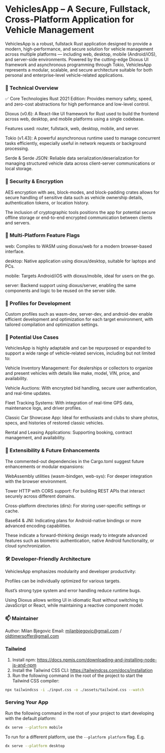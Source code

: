 # VehiclesApp – A Secure, Fullstack, Cross-Platform Application for Vehicle Management

VehiclesApp is a robust, fullstack Rust application designed to provide a modern, high-performance, and secure solution for vehicle management across multiple platforms — including web, desktop, mobile (Android/iOS), and server-side environments. Powered by the cutting-edge Dioxus UI framework and asynchronous programming through Tokio, VehiclesApp represents a modular, scalable, and secure architecture suitable for both personal and enterprise-level vehicle-related applications.

### 🔧 Technical Overview

✅ Core Technologies
Rust 2021 Edition: Provides memory safety, speed, and zero-cost abstractions for high performance and low-level control.

Dioxus (v0.6): A React-like UI framework for Rust used to build the frontend across web, desktop, and mobile platforms using a single codebase.

Features used: router, fullstack, web, desktop, mobile, and server.

Tokio (v1.43): A powerful asynchronous runtime used to manage concurrent tasks efficiently, especially useful in network requests or background processing.

Serde & Serde JSON: Reliable data serialization/deserialization for managing structured vehicle data across client-server communications or local storage.

### 🔐 Security & Encryption

AES encryption with aes, block-modes, and block-padding crates allows for secure handling of sensitive data such as vehicle ownership details, authentication tokens, or location history.

The inclusion of cryptographic tools positions the app for potential secure offline storage or end-to-end encrypted communication between clients and servers.

### 🎯 Multi-Platform Feature Flags

web: Compiles to WASM using dioxus/web for a modern browser-based interface.

desktop: Native application using dioxus/desktop, suitable for laptops and PCs.

mobile: Targets Android/iOS with dioxus/mobile, ideal for users on the go.

server: Backend support using dioxus/server, enabling the same components and logic to be reused on the server side.

### 🔄 Profiles for Development

Custom profiles such as wasm-dev, server-dev, and android-dev enable efficient development and optimization for each target environment, with tailored compilation and optimization settings.

### 🚀 Potential Use Cases

VehiclesApp is highly adaptable and can be repurposed or expanded to support a wide range of vehicle-related services, including but not limited to:

Vehicle Inventory Management: For dealerships or collectors to organize and present vehicles with details like make, model, VIN, price, and availability.

Vehicle Auctions: With encrypted bid handling, secure user authentication, and real-time updates.

Fleet Tracking Systems: With integration of real-time GPS data, maintenance logs, and driver profiles.

Classic Car Showcase App: Ideal for enthusiasts and clubs to share photos, specs, and histories of restored classic vehicles.

Rental and Leasing Applications: Supporting booking, contract management, and availability.

### 🧩 Extensibility & Future Enhancements

The commented-out dependencies in the Cargo.toml suggest future enhancements or modular expansions:

WebAssembly utilities (wasm-bindgen, web-sys): For deeper integration with the browser environment.

Tower HTTP with CORS support: For building REST APIs that interact securely across different domains.

Cross-platform directories (dirs): For storing user-specific settings or cache.

Base64 & JNI: Indicating plans for Android-native bindings or more advanced encoding capabilities.

These indicate a forward-thinking design ready to integrate advanced features such as biometric authentication, native Android functionality, or cloud synchronization.

### 🛠️ Developer-Friendly Architecture

VehiclesApp emphasizes modularity and developer productivity:

Profiles can be individually optimized for various targets.

Rust’s strong type system and error handling reduce runtime bugs.

Using Dioxus allows writing UI in idiomatic Rust without switching to JavaScript or React, while maintaining a reactive component model.

### 📫 Maintainer

Author: Milan Bjegovic
Email: milanbjegovic@gmail.com / oldtimersoffer@gmail.com 

### Tailwind

1. Install npm: https://docs.npmjs.com/downloading-and-installing-node-js-and-npm
2. Install the Tailwind CSS CLI: https://tailwindcss.com/docs/installation
3. Run the following command in the root of the project to start the Tailwind CSS compiler:

```bash
npx tailwindcss -i ./input.css -o ./assets/tailwind.css --watch
```

### Serving Your App

Run the following command in the root of your project to start developing with the default platform:

```bash
dx serve --platform mobile
```

To run for a different platform, use the `--platform platform` flag. E.g.
```bash
dx serve --platform desktop
```

